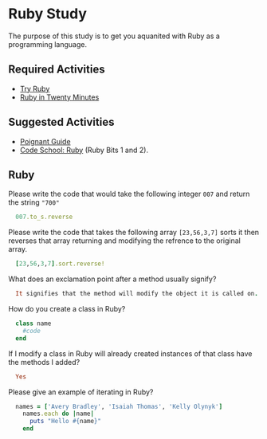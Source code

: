 # Ruby Study

The purpose of this study is to get you aquanited with Ruby as a programming
language.

## Required Activities

-   [Try Ruby](http://tryruby.org/)
-   [Ruby in Twenty Minutes](https://www.ruby-lang.org/en/documentation/quickstart/)

## Suggested Activities

-   [Poignant Guide](http://poignant.guide/)
-   [Code School: Ruby](https://www.codeschool.com/learn/ruby) (Ruby Bits 1 and 2).

## Ruby

Please write the code that would take the following integer `007` and return the
string `"700"`

```ruby
  007.to_s.reverse
```

Please write the code that takes the following array `[23,56,3,7]` sorts it
then reverses that array returning and modifying the refrence to the original
array.

```ruby
  [23,56,3,7].sort.reverse!
```

What does an exclamation point after a method usually signify?

```ruby
  It signifies that the method will modify the object it is called on.
```

How do you create a class in Ruby?

```ruby
  class name
    #code
  end
```

If I modify a class in Ruby will already created instances of that class have
the methods I added?

```ruby
  Yes
```

Please give an example of iterating in Ruby?

```ruby
  names = ['Avery Bradley', 'Isaiah Thomas', 'Kelly Olynyk']
    names.each do |name|
      puts "Hello #{name}"
    end
```
